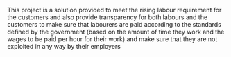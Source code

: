 This project is a solution provided to meet the rising labour requirement for the customers
and also provide transparency for both labours and the customers to make sure that labourers are
paid according to the standards defined by the government (based on the amount of time they work
and the wages to be paid per hour for their work) and make sure that they are not exploited in any
way by their employers

